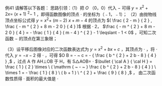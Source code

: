 例41 请解答以下各题： 思路引领：（1）把 $O$ （0，0）代入 $-$ 可得 $y = x ^ { 2 } + 2 x = \ ( x + 1 ) \ ^ { 2 } - \ 1$ ，即得函数图像的顶点 $\cdot$ 的坐标为（﹣1，﹣1）；
（2）由抛物线顶点坐标公式得 $y = x ^ { 2 } + \ ( m - 2 ) \ x + m - 4$ 的顶点为 $( \frac { 2 - m } { 2 } , \frac { - m ^ { 2 } + 8 m - 2 0 } { 4 } )$ 根据 $\cdot$ 2， $\frac { - m ^ { 2 } + 8 m - 2 0 } { 4 } = - \frac { 1 } { 4 } ( m - 4 ) ^ { 2 } - 1 \leqslant - 1 < 0$ ，可知二次函数 $-$ 的顶点在第三象限；

（3）设平移后图像对应的二次函数表达式为 $y = x ^ { 2 } + b x + c$ ，其顶点为 $\cdot$ ，将 $\cdot$ 代入 $y = - x - 2$ 得 $\cdot$ ，可得 $O B = - ~ c = - { \frac { b ^ { 2 } + 2 b - 8 } { 4 } } ,$ ，过点 A 作 AH⊥OB 于 H，有 S△AOB= $\cdot$ $\bullet { \cal A } { \cal H } = \frac { 1 } { 2 } \times \ ( \mathrm { ~ - ~ } \frac { b ^ { 2 } + 2 b - 8 } { 4 } ) \ \times 1 = - \frac { 1 } { 8 } \ ( b + 1 ) \ ^ { 2 } + \frac { 9 } { 8 } ,$ ， 由二次函数性质得 $\cdot$ 面积的最大值是 $\cdot$
